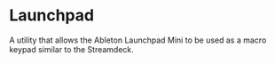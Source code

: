 # Launchpad
A utility that allows the Ableton Launchpad Mini to be used as a macro keypad similar to the Streamdeck.
